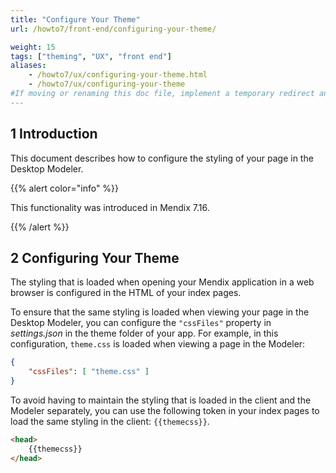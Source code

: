 ```yaml
---
title: "Configure Your Theme"
url: /howto7/front-end/configuring-your-theme/

weight: 15
tags: ["theming", "UX", "front end"]
aliases:
    - /howto7/ux/configuring-your-theme.html
    - /howto7/ux/configuring-your-theme
#If moving or renaming this doc file, implement a temporary redirect and let the respective team know they should update the URL in the product. See Mapping to Products for more details.
---
```


## 1 Introduction

This document describes how to configure the styling of your page in the Desktop Modeler.

{{% alert color="info" %}}

This functionality was introduced in Mendix 7.16.

{{% /alert %}}

## 2 Configuring Your Theme

The styling that is loaded when opening your Mendix application in a web browser is configured in the HTML of your index pages.

To ensure that the same styling is loaded when viewing your page in the Desktop Modeler, you can configure the `"cssFiles"` property in *settings.json* in the theme folder of your app. For example, in this configuration, `theme.css` is loaded when viewing a page in the Modeler:

```json
{
    "cssFiles": [ "theme.css" ]
}
```

To avoid having to maintain the styling that is loaded in the client and the Modeler separately, you can use the following token in your index pages to load the same styling in the client: `{{themecss}}`.

```html
<head>
    {{themecss}}
</head>
```
